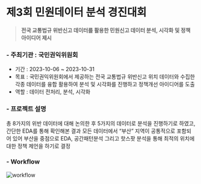 # 제3회 민원데이터 분석 경진대회
> **전국 교통법규 위반신고 데이터를 활용한 민원신고 데이터 분석, 시각화 및 정책 아이디어 제시**

### - 주최기관 : 국민권익위원회
- 기간 : 2023-10-06 ~ 2023-10-31
- 목표 : 국민권익위원회에서 제공하는 전국 교통법규 위반신고 위치 데이터와 수집한 각종 데이터를 융합 활용하여 분석 및 시각화를 진행하고 정책개선 아이디어를 도출
- 역할 : 데이터 전처리, 분석, 시각화

### - 프로젝트 설명

총 8가지의 위반 데이터에 대해 논의한 후 5가지의 데이터로 분석을 진행하기로 하였고, 간단한 EDA를 통해 확인해본 결과 모든 데이터에서 “부산” 지역이 공통적으로 포함되어 있어 부산을 중점으로 EDA, 공간패턴분석 그리고 핫스팟 분석을 통해 최적의 위치에 대한 정책 제언을 하기로 결정

### - Workflow
![workflow](./PJT_traffic.png)
